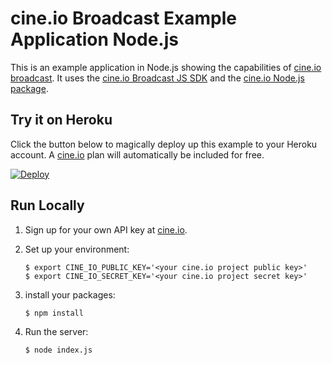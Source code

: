 # cine.io Broadcast Example Application Node.js

This is an example application in Node.js showing the capabilities of [cine.io broadcast][cineio-broadcast]. It uses the [cine.io Broadcast JS SDK][cineio-broadcast-js-sdk] and the [cine.io Node.js package][cineio-node].

## Try it on Heroku

Click the button below to magically deploy up this example to your Heroku account. A [cine.io][cineio] plan will automatically be included for free.

[![Deploy](https://www.herokucdn.com/deploy/button.png)](https://heroku.com/deploy?template=https://github.com/cine-io/cineio-broacast-node-example-app)

## Run Locally

1. Sign up for your own API key at [cine.io][cineio].
1. Set up your environment:

    ```term
    $ export CINE_IO_PUBLIC_KEY='<your cine.io project public key>'
    $ export CINE_IO_SECRET_KEY='<your cine.io project secret key>'
    ```

1. install your packages:
    ```term
    $ npm install
    ```

1. Run the server:
    ```term
    $ node index.js
    ```

<!-- external links -->
[cineio]:https://www.cine.io
[cineio-broadcast]:https://www.cine.io/products/broadcast
[cineio-node]:https://github.com/cine-io/cineio-node
[cineio-broadcast-js-sdk]:https://github.com/cine-io/broadcast-js-sdk
